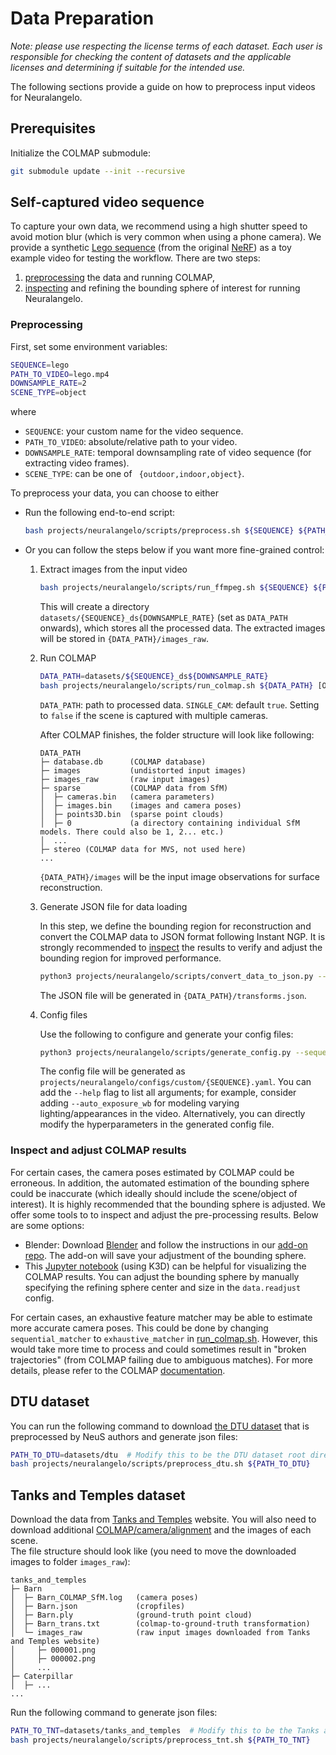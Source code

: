 # Data Preparation

*Note: please use respecting the license terms of each dataset. Each user is responsible for checking the content of datasets and the applicable licenses and determining if suitable for the intended use.*

The following sections provide a guide on how to preprocess input videos for Neuralangelo.

## Prerequisites
Initialize the COLMAP submodule:
```bash
git submodule update --init --recursive
```

## Self-captured video sequence
To capture your own data, we recommend using a high shutter speed to avoid motion blur (which is very common when using a phone camera). We provide a synthetic [Lego sequence](https://drive.google.com/file/d/1yWoZ4Hk3FgmV3pd34ZbW7jEqgqyJgzHy/view?usp=drive_link) (from the original [NeRF](https://github.com/bmild/nerf)) as a toy example video for testing the workflow. There are two steps:
1. [preprocessing](#preprocessing) the data and running COLMAP,
2. [inspecting](#inspect-and-adjust-colmap-results) and refining the bounding sphere of interest for running Neuralangelo.

### Preprocessing
First, set some environment variables:
```bash
SEQUENCE=lego
PATH_TO_VIDEO=lego.mp4
DOWNSAMPLE_RATE=2
SCENE_TYPE=object
```
where
- `SEQUENCE`: your custom name for the video sequence.
- `PATH_TO_VIDEO`: absolute/relative path to your video.
- `DOWNSAMPLE_RATE`: temporal downsampling rate of video sequence (for extracting video frames).
- `SCENE_TYPE`: can be one of ` {outdoor,indoor,object}`.

To preprocess your data, you can choose to either

- Run the following end-to-end script:
    ```bash
    bash projects/neuralangelo/scripts/preprocess.sh ${SEQUENCE} ${PATH_TO_VIDEO} ${DOWNSAMPLE_RATE} ${SCENE_TYPE}
    ```

- Or you can follow the steps below if you want more fine-grained control:

    1. Extract images from the input video

        ```bash
        bash projects/neuralangelo/scripts/run_ffmpeg.sh ${SEQUENCE} ${PATH_TO_VIDEO} ${DOWNSAMPLE_RATE}
        ```
        This will create a directory `datasets/{SEQUENCE}_ds{DOWNSAMPLE_RATE}` (set as `DATA_PATH` onwards), which stores all the processed data.
        The extracted images will be stored in `{DATA_PATH}/images_raw`.

    2. Run COLMAP

        ```bash
        DATA_PATH=datasets/${SEQUENCE}_ds${DOWNSAMPLE_RATE}
        bash projects/neuralangelo/scripts/run_colmap.sh ${DATA_PATH} [Optional: ${SINGLE_CAM}]
        ```
        `DATA_PATH`: path to processed data.
        `SINGLE_CAM`: default `true`. Setting to `false` if the scene is captured with multiple cameras.

        After COLMAP finishes, the folder structure will look like following:
        ```
        DATA_PATH
        ├─ database.db      (COLMAP database)
        ├─ images           (undistorted input images)
        ├─ images_raw       (raw input images)
        ├─ sparse           (COLMAP data from SfM)
        │  ├─ cameras.bin   (camera parameters)
        │  ├─ images.bin    (images and camera poses)
        │  ├─ points3D.bin  (sparse point clouds)
        │  ├─ 0             (a directory containing individual SfM models. There could also be 1, 2... etc.)
        │  ...
        ├─ stereo (COLMAP data for MVS, not used here)
        ...
        ```
        `{DATA_PATH}/images` will be the input image observations for surface reconstruction.

    3. Generate JSON file for data loading

        In this step, we define the bounding region for reconstruction and convert the COLMAP data to JSON format following Instant NGP.
        It is strongly recommended to [inspect](#inspect-and-adjust-colmap-results) the results to verify and adjust the bounding region for improved performance.
        ```bash
        python3 projects/neuralangelo/scripts/convert_data_to_json.py --data_dir ${DATA_PATH} --scene_type ${SCENE_TYPE}
        ```
        The JSON file will be generated in `{DATA_PATH}/transforms.json`.

    4. Config files

        Use the following to configure and generate your config files:
        ```bash
        python3 projects/neuralangelo/scripts/generate_config.py --sequence_name ${SEQUENCE} --data_dir ${DATA_PATH} --scene_type ${SCENE_TYPE}
        ```
        The config file will be generated as `projects/neuralangelo/configs/custom/{SEQUENCE}.yaml`.
        You can add the `--help` flag to list all arguments; for example, consider adding `--auto_exposure_wb` for modeling varying lighting/appearances in the video.
        Alternatively, you can directly modify the hyperparameters in the generated config file.

### Inspect and adjust COLMAP results

For certain cases, the camera poses estimated by COLMAP could be erroneous. In addition, the automated estimation of the bounding sphere could be inaccurate (which ideally should include the scene/object of interest). It is highly recommended that the bounding sphere is adjusted. 
We offer some tools to to inspect and adjust the pre-processing results. Below are some options:

- Blender: Download [Blender](https://www.blender.org/download/) and follow the instructions in our [add-on repo](https://github.com/mli0603/BlenderNeuralangelo). The add-on will save your adjustment of the bounding sphere.
- This [Jupyter notebook](projects/neuralangelo/scripts/visualize_colmap.ipynb) (using K3D) can be helpful for visualizing the COLMAP results. You can adjust the bounding sphere by manually specifying the refining sphere center and size in the `data.readjust` config.

For certain cases, an exhaustive feature matcher may be able to estimate more accurate camera poses.
This could be done by changing `sequential_matcher` to `exhaustive_matcher` in [run_colmap.sh](https://github.com/NVlabs/neuralangelo/blob/main/projects/neuralangelo/scripts/run_colmap.sh#L24).
However, this would take more time to process and could sometimes result in "broken trajectories" (from COLMAP failing due to ambiguous matches).
For more details, please refer to the COLMAP [documentation](https://colmap.github.io/).

## DTU dataset
You can run the following command to download [the DTU dataset](https://roboimagedata.compute.dtu.dk/?page_id=36) that is preprocessed by NeuS authors and generate json files:
```bash
PATH_TO_DTU=datasets/dtu  # Modify this to be the DTU dataset root directory.
bash projects/neuralangelo/scripts/preprocess_dtu.sh ${PATH_TO_DTU}
```

## Tanks and Temples dataset
Download the data from [Tanks and Temples](https://tanksandtemples.org/download/) website.
You will also need to download additional [COLMAP/camera/alignment](https://drive.google.com/file/d/1jAr3IDvhVmmYeDWi0D_JfgiHcl70rzVE/view?resourcekey=) and the images of each scene.  
The file structure should look like (you need to move the downloaded images to folder `images_raw`):
```
tanks_and_temples
├─ Barn
│  ├─ Barn_COLMAP_SfM.log   (camera poses)
│  ├─ Barn.json             (cropfiles)
│  ├─ Barn.ply              (ground-truth point cloud)
│  ├─ Barn_trans.txt        (colmap-to-ground-truth transformation)
│  └─ images_raw            (raw input images downloaded from Tanks and Temples website)
│     ├─ 000001.png
│     ├─ 000002.png
│     ...
├─ Caterpillar
│  ├─ ...
...
```
Run the following command to generate json files:
```bash
PATH_TO_TNT=datasets/tanks_and_temples  # Modify this to be the Tanks and Temples root directory.
bash projects/neuralangelo/scripts/preprocess_tnt.sh ${PATH_TO_TNT}
```
